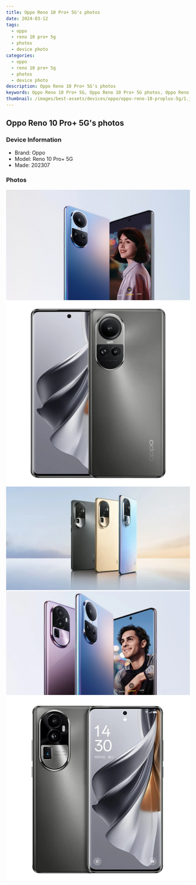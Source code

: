 ```yaml
---
title: Oppo Reno 10 Pro+ 5G's photos
date: 2024-03-12
tags: 
  - oppo
  - reno 10 pro+ 5g
  - photos
  - device photo
categories: 
  - oppo
  - reno 10 pro+ 5g
  - photos
  - device photo
description: Oppo Reno 10 Pro+ 5G's photos
keywords: Oppo Reno 10 Pro+ 5G, Oppo Reno 10 Pro+ 5G photos, Oppo Reno 10 Pro+ 5G device photo
thumbnail: /images/best-assets/devices/oppo/oppo-reno-10-proplus-5g/1.jpg
---
```


## Oppo Reno 10 Pro+ 5G's photos

### Device Information

- Brand: Oppo
- Model: Reno 10 Pro+ 5G
- Made: 202307

### Photos

![/images/best-assets/devices/oppo/oppo-reno-10-proplus-5g/1.jpg](/images/best-assets/devices/oppo/oppo-reno-10-proplus-5g/1.jpg)
![/images/best-assets/devices/oppo/oppo-reno-10-proplus-5g/2.jpg](/images/best-assets/devices/oppo/oppo-reno-10-proplus-5g/2.jpg)
![/images/best-assets/devices/oppo/oppo-reno-10-proplus-5g/3.jpg](/images/best-assets/devices/oppo/oppo-reno-10-proplus-5g/3.jpg)
![/images/best-assets/devices/oppo/oppo-reno-10-proplus-5g/4.jpg](/images/best-assets/devices/oppo/oppo-reno-10-proplus-5g/4.jpg)
![/images/best-assets/devices/oppo/oppo-reno-10-proplus-5g/5.jpg](/images/best-assets/devices/oppo/oppo-reno-10-proplus-5g/5.jpg)
